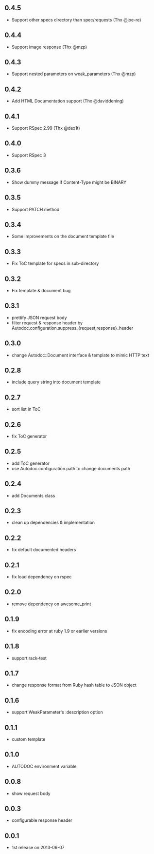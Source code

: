 ## 0.4.5
- Support other specs directory than spec/requests (Thx @joe-re)

## 0.4.4
- Support image response (Thx @mzp)

## 0.4.3
- Support nested parameters on weak_parameters (Thx @mzp)

## 0.4.2
- Add HTML Documentation support (Thx @daviddening)

## 0.4.1
- Support RSpec 2.99 (Thx @dex1t)

## 0.4.0
- Support RSpec 3

## 0.3.6
- Show dummy message if Content-Type might be BINARY

## 0.3.5
- Support PATCH method

## 0.3.4
- Some improvements on the document template file

## 0.3.3
- Fix ToC template for specs in sub-directory

## 0.3.2
- Fix template & document bug

## 0.3.1
- prettify JSON request body
- filter request & response header by Autodoc.configuration.suppress_{request,response}_header

## 0.3.0
- change Autodoc::Document interface & template to mimic HTTP text

## 0.2.8
- include query string into document template

## 0.2.7
- sort list in ToC

## 0.2.6
- fix ToC generator

## 0.2.5
- add ToC generator
- use Autodoc.configuration.path to change documents path

## 0.2.4
- add Documents class

## 0.2.3
- clean up dependencies & implementation

## 0.2.2
- fix default documented headers

## 0.2.1
- fix load dependency on rspec

## 0.2.0
- remove dependency on awesome_print

## 0.1.9
- fix encoding error at ruby 1.9 or earlier versions

## 0.1.8
- support rack-test

## 0.1.7
- change response format from Ruby hash table to JSON object

## 0.1.6
- support WeakParameter's :description option

## 0.1.1
- custom template

## 0.1.0
- AUTODOC environment variable

## 0.0.8
- show request body

## 0.0.3
- configurable response header

## 0.0.1
- 1st release on 2013-06-07
